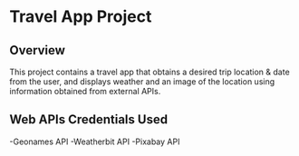 # Travel App Project

## Overview
This project contains a travel app that obtains a desired trip location & date from the user, and displays weather and an image of the location using information obtained from external APIs.

## Web APIs Credentials Used

 -Geonames API
 -Weatherbit API
 -Pixabay API

